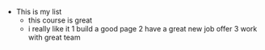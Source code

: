 - This is my list 
  - this course is great
  - i really like it
1 build a good page
2 have a great new job offer
3 work with great team
